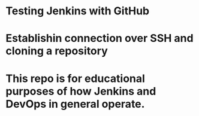 # Testing Jenkins with GitHub
# Establishin connection over SSH and cloning a repository
# This repo is for educational purposes of how Jenkins and DevOps in general operate.
